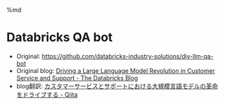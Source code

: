 %md
# Databricks QA bot

- Original: https://github.com/databricks-industry-solutions/diy-llm-qa-bot
- Original blog: [Driving a Large Language Model Revolution in Customer Service and Support \- The Databricks Blog](https://www.databricks.com/blog/driving-large-language-model-revolution-customer-service-and-support)
- blog翻訳: [カスタマーサービスとサポートにおける大規模言語モデルの革命をドライブする \- Qiita](https://qiita.com/taka_yayoi/items/447ab95af2b8493a04dd)